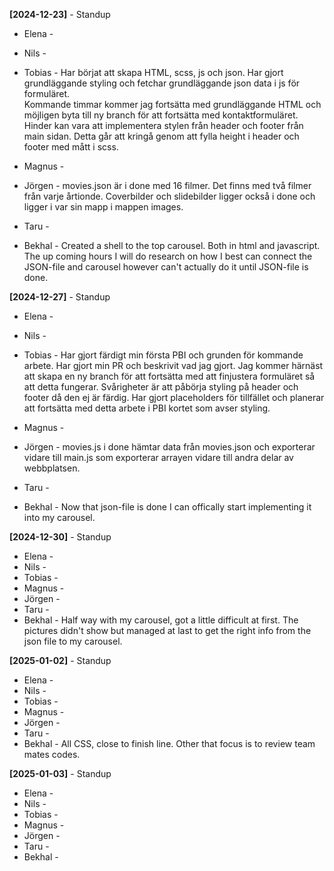 **[2024-12-23]** - Standup

- Elena -
- Nils -
- Tobias -
  Har börjat att skapa HTML, scss, js och json. Har gjort grundläggande styling och fetchar grundläggande json data i js för formuläret.  
  Kommande timmar kommer jag fortsätta med grundläggande HTML och möjligen byta till ny branch för att fortsätta med kontaktformuläret.
  Hinder kan vara att implementera stylen från header och footer från main sidan.
  Detta går att kringå genom att fylla height i header och footer med mått i scss.

- Magnus -
- Jörgen - movies.json är i done med 16 filmer. Det finns med två filmer från varje årtionde.
  Coverbilder och slidebilder ligger också i done och ligger i var sin mapp i mappen images.
- Taru -
- Bekhal - Created a shell to the top carousel. Both in html and javascript. The up coming hours I will do research on how I best can connect the JSON-file and carousel however can't actually do it until JSON-file is done.

**[2024-12-27]** - Standup

- Elena -
- Nils -
- Tobias - Har gjort färdigt min första PBI och grunden för kommande arbete. Har gjort min PR och beskrivit vad jag gjort.
  Jag kommer härnäst att skapa en ny branch för att fortsätta med att finjustera formuläret så att detta fungerar.
  Svårigheter är att påbörja styling på header och footer då den ej är färdig. Har gjort placeholders för tillfället och planerar att fortsätta med detta arbete i PBI kortet som avser styling.

- Magnus -
- Jörgen - movies.js i done hämtar data från movies.json och exporterar vidare till main.js som exporterar arrayen vidare till andra delar av webbplatsen.
- Taru -
- Bekhal - Now that json-file is done I can offically start implementing it into my carousel.

**[2024-12-30]** - Standup

- Elena -
- Nils -
- Tobias -
- Magnus -
- Jörgen -
- Taru -
- Bekhal - Half way with my carousel, got a little difficult at first. The pictures didn't show but managed at last to get the right info from the json file to my carousel.

**[2025-01-02]** - Standup

- Elena -
- Nils -
- Tobias -
- Magnus -
- Jörgen -
- Taru -
- Bekhal - All CSS, close to finish line. Other that focus is to review team mates codes.

**[2025-01-03]** - Standup

- Elena -
- Nils -
- Tobias -
- Magnus -
- Jörgen -
- Taru -
- Bekhal -
